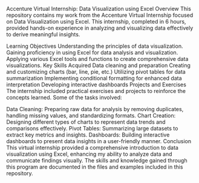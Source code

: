 Accenture Virtual Internship: Data Visualization using Excel
Overview
This repository contains my work from the Accenture Virtual Internship focused on Data Visualization using Excel. This internship, completed in 6 hours, provided hands-on experience in analyzing and visualizing data effectively to derive meaningful insights.

Learning Objectives
Understanding the principles of data visualization.
Gaining proficiency in using Excel for data analysis and visualization.
Applying various Excel tools and functions to create comprehensive data visualizations.
Key Skills Acquired
Data cleaning and preparation
Creating and customizing charts (bar, line, pie, etc.)
Utilizing pivot tables for data summarization
Implementing conditional formatting for enhanced data interpretation
Developing interactive dashboards
Projects and Exercises
The internship included practical exercises and projects to reinforce the concepts learned. Some of the tasks involved:

Data Cleaning: Preparing raw data for analysis by removing duplicates, handling missing values, and standardizing formats.
Chart Creation: Designing different types of charts to represent data trends and comparisons effectively.
Pivot Tables: Summarizing large datasets to extract key metrics and insights.
Dashboards: Building interactive dashboards to present data insights in a user-friendly manner.
Conclusion
This virtual internship provided a comprehensive introduction to data visualization using Excel, enhancing my ability to analyze data and communicate findings visually. The skills and knowledge gained through this program are documented in the files and examples included in this repository.
 
